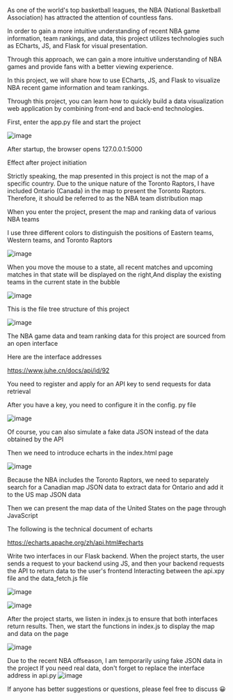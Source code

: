 As one of the world's top basketball leagues, the NBA (National Basketball Association) has attracted the attention of countless fans.

In order to gain a more intuitive understanding of recent NBA game information, team rankings, and data, this project utilizes technologies such as ECharts, JS, and Flask for visual presentation.

Through this approach, we can gain a more intuitive understanding of NBA games and provide fans with a better viewing experience.


In this project, we will share how to use ECharts, JS, and Flask to visualize NBA recent game information and team rankings.

Through this project, you can learn how to quickly build a data visualization web application by combining front-end and back-end technologies.

First, enter the app.py file and start the project

![image](https://github.com/user-attachments/assets/c64b16a2-a0d8-417a-83d5-26b96c271ee5)

After startup, the browser opens 127.0.0.1:5000

Effect after project initiation

Strictly speaking, the map presented in this project is not the map of a specific country. Due to the unique nature of the Toronto Raptors, I have included Ontario (Canada) in the map to present the Toronto Raptors. Therefore, it should be referred to as the NBA team distribution map

When you enter the project, present the map and ranking data of various NBA teams

I use three different colors to distinguish the positions of Eastern teams, Western teams, and Toronto Raptors

![image](https://github.com/user-attachments/assets/2a035a4c-98a3-4ed9-ac8b-bd091407acdb)

When you move the mouse to a state, all recent matches and upcoming matches in that state will be displayed on the right,And display the existing teams in the current state in the bubble

![image](https://github.com/user-attachments/assets/5383058d-0dcb-45fb-ad3e-39c6b75c8451)



This is the file tree structure of this project

![image](https://github.com/user-attachments/assets/5510e5f9-cfff-480e-8237-14037c1056d9)

The NBA game data and team ranking data for this project are sourced from an open interface

Here are the interface addresses

https://www.juhe.cn/docs/api/id/92

You need to register and apply for an API key to send requests for data retrieval

After you have a key, you need to configure it in the config. py file

![image](https://github.com/user-attachments/assets/7f811110-16c3-4405-8396-634b1d9f4957)

Of course, you can also simulate a fake data JSON instead of the data obtained by the API

Then we need to introduce echarts in the index.html page

![image](https://github.com/user-attachments/assets/7993dd37-3172-4d4b-bdfe-337a66fdf5c8)

Because the NBA includes the Toronto Raptors, we need to separately search for a Canadian map JSON data to extract data for Ontario and add it to the US map JSON data

Then we can present the map data of the United States on the page through JavaScript

The following is the technical document of echarts

https://echarts.apache.org/zh/api.html#echarts

Write two interfaces in our Flask backend. When the project starts, the user sends a request to your backend using JS, and then your backend requests the API to return data to the user's frontend
Interacting between the api.xpy file and the data_fetch.js file

![image](https://github.com/user-attachments/assets/74ccd9ee-388d-417e-8325-39f82a48b047)

![image](https://github.com/user-attachments/assets/33f69345-095a-4feb-a2d0-9274a32523c3)


After the project starts, we listen in index.js to ensure that both interfaces return results. Then, we start the functions in index.js to display the map and data on the page

![image](https://github.com/user-attachments/assets/dda794ac-f608-4ab7-b766-a33c671890a2)

Due to the recent NBA offseason, I am temporarily using fake JSON data in the project
If you need real data, don't forget to replace the interface address in api.py
![image](https://github.com/user-attachments/assets/8ff06927-6183-4a3b-bc63-04ca96b79cbf)


If anyone has better suggestions or questions, please feel free to discuss 😀

